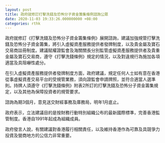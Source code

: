 ```yaml
---
layout: post
title: 政府就修訂打擊洗錢及恐怖分子資金籌集條例諮詢公眾
date: 2020-11-03 19:33:26.000000000 +08:00
categories: rthk
---
```


政府就修訂《打擊洗錢及恐怖分子資金籌集條例》展開諮詢，建議加強規管打擊洗錢及恐怖分子資金籌集，將引入虛擬資產服務提供者發牌制度，以及貴金屬及寶石交易商註冊制度。建議賦權證監會及海關關長分別監管虛擬資產服務提供者及貴重金屬及寶石交易商，遵守《打擊洗錢條例》規定的情況，以及對違規行為施加各項適當及具阻嚇性處分。

在引入虛擬資產服務提供者發牌制度方面，政府建議，規定任何人士如有意在香港從事虛擬資產交易平台的受規管業務，須向證監會申請牌照，並符合適當人選準則。持牌人須遵守《打擊洗錢條例》附表2所訂的打擊洗錢及恐怖分子資金籌集規定，以及其他為保障投資者的規管要求。

諮詢為期3個月，意見送交財經事務及庫務局，明年1月底止。
 
政府表示，立法建議目的是按財務行動特別組織公布的最新國際標準，完善香港監管制度。香港自1991年起成為組織成員。

政府發言人說，有關建議對香港履行相關責任，以及維持香港作為可靠及具競爭力投資及營商地方的公信力非常重要。
